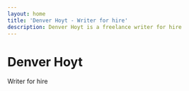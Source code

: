 ```yaml
---
layout: home
title: 'Denver Hoyt - Writer for hire'
description: Denver Hoyt is a freelance writer for hire
---
```


# Denver Hoyt

Writer for hire
